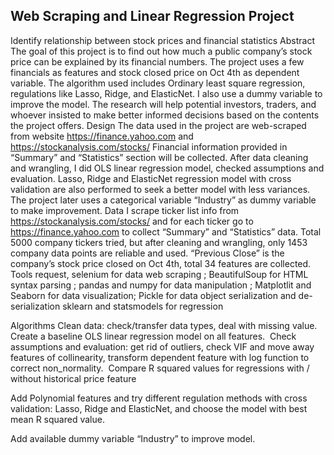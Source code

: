 ## Web Scraping and Linear Regression Project
Identify relationship between stock prices and financial statistics
Abstract
The goal of this project is to  find out how much a public company’s stock price can be explained by its financial numbers. The project uses a few financials as features and stock closed price on Oct 4th as dependent variable. The algorithm used includes Ordinary least square regression, regulations like Lasso, Ridge, and ElasticNet. I also use a dummy variable to improve the model. The research will help potential investors, traders, and whoever insisted to make better informed decisions based on the contents the project offers.
Design
The data used in the project are web-scraped from website https://finance.yahoo.com and https://stockanalysis.com/stocks/  Financial information provided in “Summary” and “Statistics” section will be collected. After data cleaning and wrangling, I did OLS linear regression model, checked assumptions and evaluation. Lasso, Ridge and ElasticNet regression model with cross validation are also performed to seek a better model with less variances. The project later uses a categorical variable “Industry” as dummy variable to make improvement.
Data
I scrape ticker list info from https://stockanalysis.com/stocks/ and for each ticker go to https://finance.yahoo.com to collect “Summary” and “Statistics” data. Total 5000 company tickers tried, but after cleaning and wrangling, only 1453 company data points are reliable and used. “Previous Close” is the company’s stock price closed on Oct 4th, total 34 features are collected.
Tools
request, selenium for data web scraping ;
BeautifulSoup for HTML syntax parsing ;
pandas and numpy for data manipulation ;
Matplotlit and Seaborn for data visualization;
Pickle for data object serialization and de-serialization
sklearn and statsmodels for regression


Algorithms
Clean data: check/transfer data types, deal with missing value. 
Create a baseline OLS linear regression model on all features. 
Check assumptions and evaluation: get rid of outliers, check VIF and move away features of collinearity, transform dependent feature with log function to correct non_normality. 
Compare R squared values for regressions with / without historical price feature

Add Polynomial features and try different regulation methods with cross validation: Lasso, Ridge and ElasticNet, and choose the model with best mean R squared value.

Add available dummy variable “Industry” to improve model.
